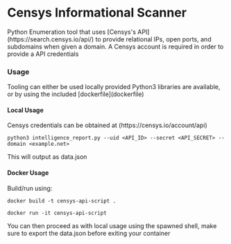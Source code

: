 # Censys Informational Scanner
<p> Python Enumeration tool that uses [Censys's API](https://search.censys.io/api/) to provide relational IPs, open ports, and subdomains when given a domain. A Censys account is required in order to provide a API credentials</p>

### Usage
<p> Tooling can either be used locally provided Python3 libraries are available, or by using the included [dockerfile](dockerfile)</p>

#### Local Usage
<p> Censys credentials can be obtained at (https://censys.io/account/api)

`python3 intelligence_report.py --uid <API_ID> --secret <API_SECRET> --domain <example.net>`

<p> This will output as data.json</p>

#### Docker Usage
<p> Build/run using:</p>

`docker build -t censys-api-script .`

`docker run -it censys-api-script`

<p>You can then proceed as with local usage using the spawned shell, make sure to export the data.json before exiting your container</p>
